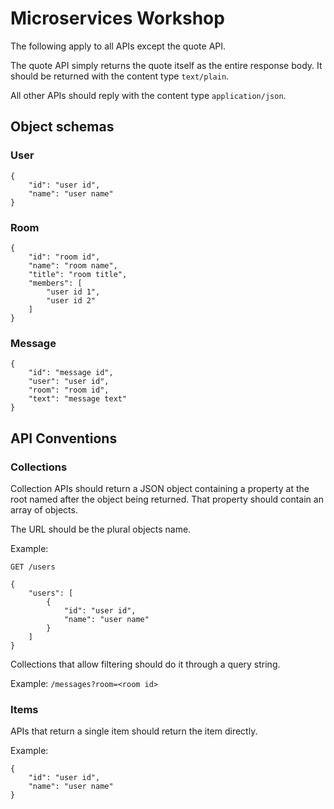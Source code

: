 # Microservices Workshop

The following apply to all APIs except the quote API.

The quote API simply returns the quote itself as the entire response body. It should be returned with the content type `text/plain`.

All other APIs should reply with the content type `application/json`.

## Object schemas

### User

    {
        "id": "user id",
        "name": "user name"
    }

### Room

    {
        "id": "room id",
        "name": "room name",
        "title": "room title",
        "members": [
            "user id 1",
            "user id 2"
        ]
    }

### Message

    {
        "id": "message id",
        "user": "user id",
        "room": "room id",
        "text": "message text"
    }

## API Conventions

### Collections

Collection APIs should return a JSON object containing a property at the root named after the object being returned. That property should contain an array of objects.

The URL should be the plural objects name.

Example:

    GET /users

    {
        "users": [
            {
                "id": "user id",
                "name": "user name"
            }
        ]
    }

Collections that allow filtering should do it through a query string.

Example: `/messages?room=<room id>`

### Items

APIs that return a single item should return the item directly.

Example:

    {
        "id": "user id",
        "name": "user name"
    }
